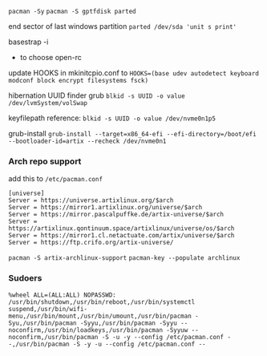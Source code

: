 `pacman -Sy`
`pacman -S gptfdisk parted`


end sector of last windows partition
`parted /dev/sda 'unit s print'`

basestrap -i
- to choose open-rc

update HOOKS in mkinitcpio.conf to
`HOOKS=(base udev autodetect keyboard modconf block encrypt filesystems fsck)`

hibernation UUID finder grub
`blkid -s UUID -o value /dev/lvmSystem/volSwap`

keyfilepath reference:
`blkid -s UUID -o value /dev/nvme0n1p5`

grub-install
`grub-install --target=x86_64-efi --efi-directory=/boot/efi --bootloader-id=artix --recheck /dev/nvme0n1`

### Arch repo support
add this to `/etc/pacman.conf`
```
[universe]
Server = https://universe.artixlinux.org/$arch
Server = https://mirror1.artixlinux.org/universe/$arch
Server = https://mirror.pascalpuffke.de/artix-universe/$arch
Server = https://artixlinux.qontinuum.space/artixlinux/universe/os/$arch
Server = https://mirror1.cl.netactuate.com/artix/universe/$arch
Server = https://ftp.crifo.org/artix-universe/
```
`pacman -S artix-archlinux-support`
`pacman-key --populate archlinux`

### Sudoers
```
%wheel ALL=(ALL:ALL) NOPASSWD: /usr/bin/shutdown,/usr/bin/reboot,/usr/bin/systemctl suspend,/usr/bin/wifi-menu,/usr/bin/mount,/usr/bin/umount,/usr/bin/pacman -Syu,/usr/bin/pacman -Syyu,/usr/bin/pacman -Syyu --noconfirm,/usr/bin/loadkeys,/usr/bin/pacman -Syyuw --noconfirm,/usr/bin/pacman -S -u -y --config /etc/pacman.conf --,/usr/bin/pacman -S -y -u --config /etc/pacman.conf --
```
